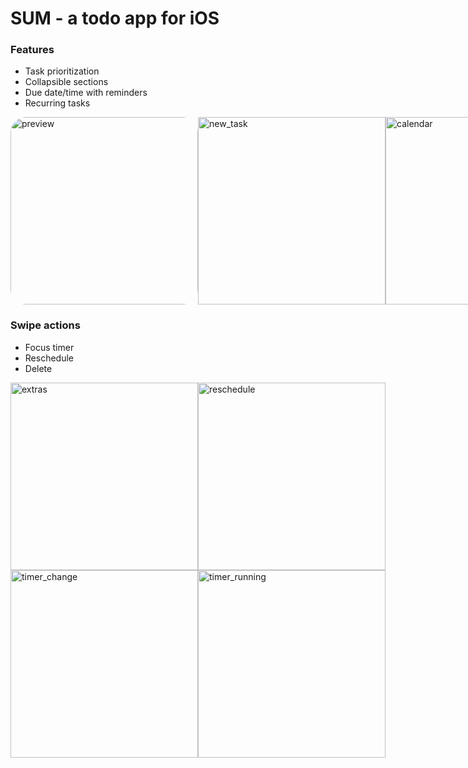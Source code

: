 # SUM - a todo app for iOS

### Features
- Task prioritization
- Collapsible sections
- Due date/time with reminders
- Recurring tasks

<div style="display:flex;">
  <img src="https://github.com/benjamonnguyen/todoApp/blob/3477d550fb7077573df0b5ffb2c45086dc0e8cbb/demo/preview.png" width="300" style="border-radius:25px;" title="preview">
  <img src="https://github.com/benjamonnguyen/todoApp/blob/3477d550fb7077573df0b5ffb2c45086dc0e8cbb/demo/new_task.png" width="300" title="new_task">
  <img src="https://github.com/benjamonnguyen/todoApp/blob/3477d550fb7077573df0b5ffb2c45086dc0e8cbb/demo/calendar.png" width="300" title="calendar">
</div>


### Swipe actions
- Focus timer
- Reschedule
- Delete


<div style="display:flex;">
  <img src="https://github.com/benjamonnguyen/todoApp/blob/3477d550fb7077573df0b5ffb2c45086dc0e8cbb/demo/extras.png" width="300" title="extras">
  <img src="https://github.com/benjamonnguyen/todoApp/blob/3477d550fb7077573df0b5ffb2c45086dc0e8cbb/demo/reschedule.png" width="300" title="reschedule">
</div>
<div style="display:flex;">
  <img src="https://github.com/benjamonnguyen/todoApp/blob/3477d550fb7077573df0b5ffb2c45086dc0e8cbb/demo/timer_change.png" width="300" title="timer_change">
  <img src="https://github.com/benjamonnguyen/todoApp/blob/3477d550fb7077573df0b5ffb2c45086dc0e8cbb/demo/timer_running.png" width="300" title="timer_running">
</div>
